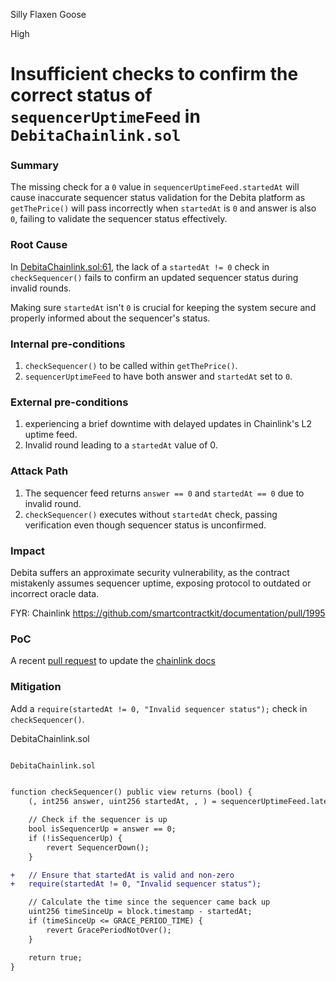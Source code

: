 Silly Flaxen Goose

High

# Insufficient checks to confirm the correct status of `sequencerUptimeFeed` in `DebitaChainlink.sol`

### Summary

The missing check for a `0` value in `sequencerUptimeFeed.startedAt` will cause inaccurate sequencer status validation for the Debita platform as `getThePrice()` will pass incorrectly when `startedAt` is `0` and answer is also `0`, failing to validate the sequencer status effectively.

### Root Cause

In [DebitaChainlink.sol:61](https://github.com/sherlock-audit/2024-11-debita-finance-v3/blob/376fec45be95bd4bbc929fd37b485076b03ab8b0/Debita-V3-Contracts/contracts/oracles/DebitaChainlink.sol#L61), the lack of a `startedAt != 0` check in `checkSequencer()` fails to confirm an updated sequencer status during invalid rounds.

Making sure `startedAt` isn't `0` is crucial for keeping the system secure and properly informed about the sequencer's status.

### Internal pre-conditions

1. `checkSequencer()` to be called within `getThePrice()`.
2. `sequencerUptimeFeed` to have both answer and `startedAt` set to `0`.

### External pre-conditions

1. experiencing a brief downtime with delayed updates in Chainlink's L2 uptime feed.
2. Invalid round leading to a `startedAt` value of 0.

### Attack Path

1. The sequencer feed returns `answer == 0` and `startedAt == 0` due to invalid round.
2. `checkSequencer()` executes without `startedAt` check, passing verification even though sequencer status is unconfirmed.

### Impact

Debita suffers an approximate security vulnerability, as the contract mistakenly assumes sequencer uptime, exposing protocol to outdated or incorrect oracle data.

FYR: Chainlink https://github.com/smartcontractkit/documentation/pull/1995


### PoC

A recent [pull request](https://github.com/smartcontractkit/documentation/pull/1995) to update the [chainlink docs](https://docs.chain.link/data-feeds/l2-sequencer-feeds)

### Mitigation

Add a `require(startedAt != 0, "Invalid sequencer status");` check in `checkSequencer()`.

DebitaChainlink.sol

```diff

DebitaChainlink.sol


function checkSequencer() public view returns (bool) {
    (, int256 answer, uint256 startedAt, , ) = sequencerUptimeFeed.latestRoundData();

    // Check if the sequencer is up
    bool isSequencerUp = answer == 0;
    if (!isSequencerUp) {
        revert SequencerDown();
    }

+   // Ensure that startedAt is valid and non-zero
+   require(startedAt != 0, "Invalid sequencer status");

    // Calculate the time since the sequencer came back up
    uint256 timeSinceUp = block.timestamp - startedAt;
    if (timeSinceUp <= GRACE_PERIOD_TIME) {
        revert GracePeriodNotOver();
    }

    return true;
}
```

